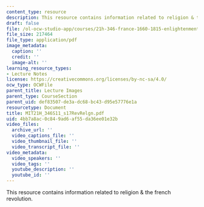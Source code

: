 ```yaml
---
content_type: resource
description: This resource contains information related to religion & the french revolution.
draft: false
file: /ol-ocw-studio-app/courses/21h-346-france-1660-1815-enlightenment-revolution-napoleon-spring-2011/4bb7a8ac0c849ad6af55da36ee01e32b_MIT21H_346S11_s17RevRelgn.pdf
file_size: 217464
file_type: application/pdf
image_metadata:
  caption: ''
  credit: ''
  image-alt: ''
learning_resource_types:
- Lecture Notes
license: https://creativecommons.org/licenses/by-nc-sa/4.0/
ocw_type: OCWFile
parent_title: Lecture Images
parent_type: CourseSection
parent_uid: def83507-de3a-dc68-bc43-d95e57776e1a
resourcetype: Document
title: MIT21H_346S11_s17RevRelgn.pdf
uid: 4bb7a8ac-0c84-9ad6-af55-da36ee01e32b
video_files:
  archive_url: ''
  video_captions_file: ''
  video_thumbnail_file: ''
  video_transcript_file: ''
video_metadata:
  video_speakers: ''
  video_tags: ''
  youtube_description: ''
  youtube_id: ''
---
```

This resource contains information related to religion & the french revolution.